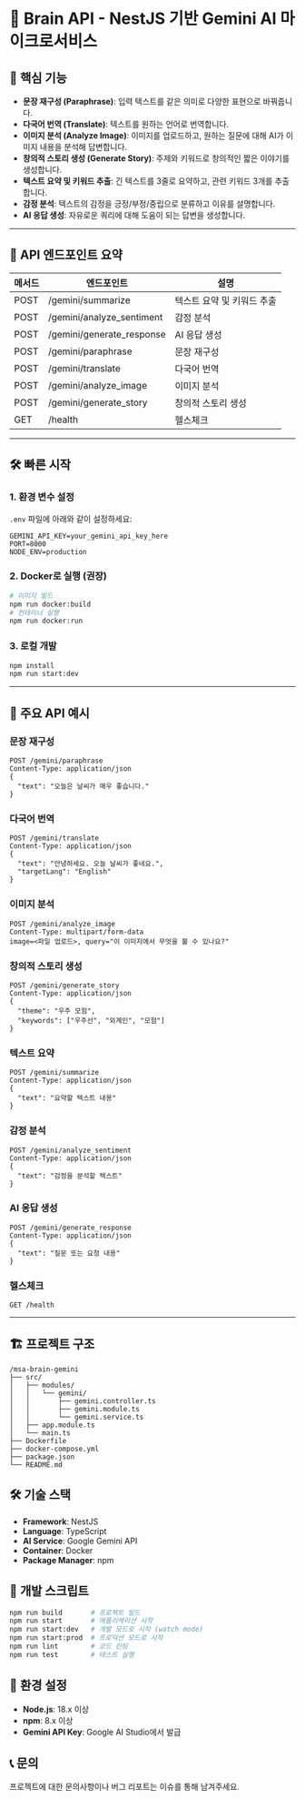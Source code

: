 # 🤖 Brain API - NestJS 기반 Gemini AI 마이크로서비스

## 🚀 핵심 기능

- **문장 재구성 (Paraphrase)**: 입력 텍스트를 같은 의미로 다양한 표현으로 바꿔줍니다.
- **다국어 번역 (Translate)**: 텍스트를 원하는 언어로 번역합니다.
- **이미지 분석 (Analyze Image)**: 이미지를 업로드하고, 원하는 질문에 대해 AI가 이미지 내용을 분석해 답변합니다.
- **창의적 스토리 생성 (Generate Story)**: 주제와 키워드로 창의적인 짧은 이야기를 생성합니다.
- **텍스트 요약 및 키워드 추출**: 긴 텍스트를 3줄로 요약하고, 관련 키워드 3개를 추출합니다.
- **감정 분석**: 텍스트의 감정을 긍정/부정/중립으로 분류하고 이유를 설명합니다.
- **AI 응답 생성**: 자유로운 쿼리에 대해 도움이 되는 답변을 생성합니다.

---

## 📡 API 엔드포인트 요약

| 메서드 | 엔드포인트                | 설명                       |
|--------|---------------------------|----------------------------|
| POST   | /gemini/summarize         | 텍스트 요약 및 키워드 추출 |
| POST   | /gemini/analyze_sentiment | 감정 분석                  |
| POST   | /gemini/generate_response | AI 응답 생성               |
| POST   | /gemini/paraphrase        | 문장 재구성                |
| POST   | /gemini/translate         | 다국어 번역                |
| POST   | /gemini/analyze_image     | 이미지 분석                |
| POST   | /gemini/generate_story    | 창의적 스토리 생성         |
| GET    | /health                   | 헬스체크                   |

---

## 🛠️ 빠른 시작

### 1. 환경 변수 설정

`.env` 파일에 아래와 같이 설정하세요:
```env
GEMINI_API_KEY=your_gemini_api_key_here
PORT=8000
NODE_ENV=production
```

### 2. Docker로 실행 (권장)

```bash
# 이미지 빌드
npm run docker:build
# 컨테이너 실행
npm run docker:run
```

### 3. 로컬 개발
```bash
npm install
npm run start:dev
```

---

## 📡 주요 API 예시

### 문장 재구성
```http
POST /gemini/paraphrase
Content-Type: application/json
{
  "text": "오늘은 날씨가 매우 좋습니다."
}
```

### 다국어 번역
```http
POST /gemini/translate
Content-Type: application/json
{
  "text": "안녕하세요. 오늘 날씨가 좋네요.",
  "targetLang": "English"
}
```

### 이미지 분석
```http
POST /gemini/analyze_image
Content-Type: multipart/form-data
image=<파일 업로드>, query="이 이미지에서 무엇을 볼 수 있나요?"
```

### 창의적 스토리 생성
```http
POST /gemini/generate_story
Content-Type: application/json
{
  "theme": "우주 모험",
  "keywords": ["우주선", "외계인", "모험"]
}
```

### 텍스트 요약
```http
POST /gemini/summarize
Content-Type: application/json
{
  "text": "요약할 텍스트 내용"
}
```

### 감정 분석
```http
POST /gemini/analyze_sentiment
Content-Type: application/json
{
  "text": "감정을 분석할 텍스트"
}
```

### AI 응답 생성
```http
POST /gemini/generate_response
Content-Type: application/json
{
  "text": "질문 또는 요청 내용"
}
```

### 헬스체크
```http
GET /health
```

---

## 🏗️ 프로젝트 구조

```
/msa-brain-gemini
├── src/
│   ├── modules/
│   │   └── gemini/
│   │       ├── gemini.controller.ts
│   │       ├── gemini.module.ts
│   │       └── gemini.service.ts
│   ├── app.module.ts
│   └── main.ts
├── Dockerfile
├── docker-compose.yml
├── package.json
└── README.md
```

## 🛠️ 기술 스택

- **Framework**: NestJS
- **Language**: TypeScript
- **AI Service**: Google Gemini API
- **Container**: Docker
- **Package Manager**: npm

## 📝 개발 스크립트

```bash
npm run build       # 프로젝트 빌드
npm run start       # 애플리케이션 시작
npm run start:dev   # 개발 모드로 시작 (watch mode)
npm run start:prod  # 프로덕션 모드로 시작
npm run lint        # 코드 린팅
npm run test        # 테스트 실행
```

## 🔧 환경 설정

- **Node.js**: 18.x 이상
- **npm**: 8.x 이상
- **Gemini API Key**: Google AI Studio에서 발급

## 📞 문의

프로젝트에 대한 문의사항이나 버그 리포트는 이슈를 통해 남겨주세요.

